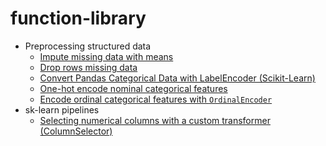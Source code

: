 # function-library

* Preprocessing structured data
    * [Impute missing data with means](./preprocessing-structured-data/Impute_missing_data_with_means.ipynb)
    * [Drop rows missing data](./preprocessing-structured-data/Drop_rows_missing_data.ipynb)
    * [Convert Pandas Categorical Data with LabelEncoder (Scikit-Learn)](./preprocessing-structured-data/Convert_pandas_categorical_data_with_LabelEncoder_(scikit-learn).ipynb)
    * [One-hot encode nominal categorical features](preprocessing-structured-data/One-hot_encode_nominal_categorical_features_(OneHotEncoder).ipynb)
    * [Encode ordinal categorical features with `OrdinalEncoder`](./preprocessing-structured-data/Encode_ordinal_categorical_features_(OrdinalEncoder).ipynb)
* sk-learn pipelines
    * [Selecting numerical columns with a custom transformer (ColumnSelector)](sklearn-pipelines/Selecting_numerical_columns_with_custom_transformer.ipynb)